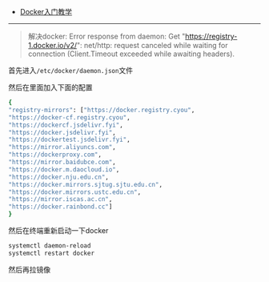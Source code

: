 - [Docker入门教学](https://www.youtube.com/playlist?list=PLliocbKHJNwubNT2oK-xlB1GXTXuLFb0I)


----

> 解决docker: Error response from daemon: Get "https://registry-1.docker.io/v2/": net/http: request canceled while waiting for connection (Client.Timeout exceeded while awaiting headers).

首先进入`/etc/docker/daemon.json`文件

然后在里面加入下面的配置

```sh
{
"registry-mirrors": ["https://docker.registry.cyou",
"https://docker-cf.registry.cyou",
"https://dockercf.jsdelivr.fyi",
"https://docker.jsdelivr.fyi",
"https://dockertest.jsdelivr.fyi",
"https://mirror.aliyuncs.com",
"https://dockerproxy.com",
"https://mirror.baidubce.com",
"https://docker.m.daocloud.io",
"https://docker.nju.edu.cn",
"https://docker.mirrors.sjtug.sjtu.edu.cn",
"https://docker.mirrors.ustc.edu.cn",
"https://mirror.iscas.ac.cn",
"https://docker.rainbond.cc"]
}
```


然后在终端重新启动一下docker
```sh
systemctl daemon-reload
systemctl restart docker
```
然后再拉镜像
